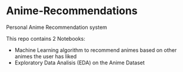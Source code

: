 # Anime-Recommendations
Personal Anime Recommendation system

This repo contains 2 Notebooks:

* Machine Learning algorithm to recommend animes based on other animes the user has liked
* Exploratory Data Analisis (EDA) on the Anime Dataset
